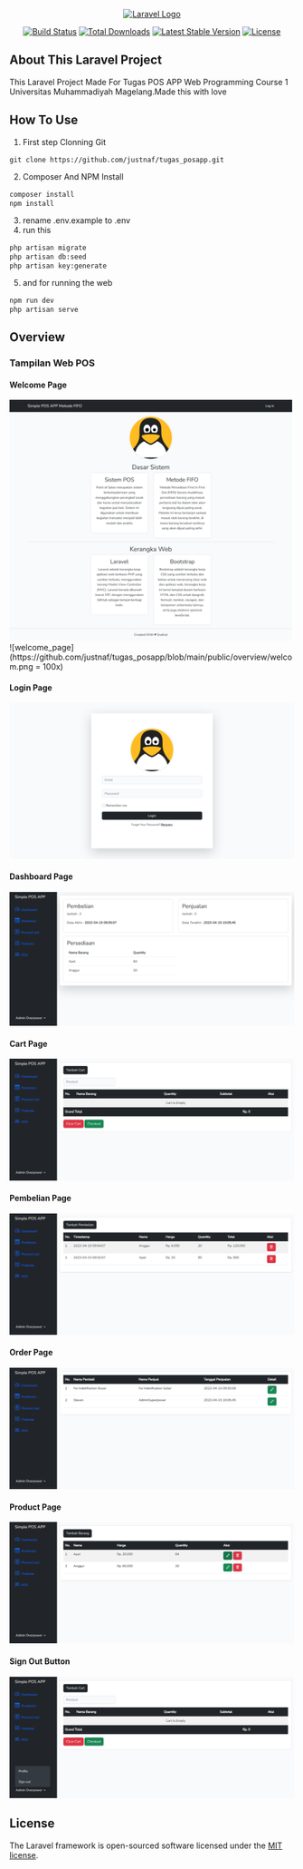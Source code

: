 <p align="center"><a href="https://laravel.com" target="_blank"><img src="https://raw.githubusercontent.com/laravel/art/master/logo-lockup/5%20SVG/2%20CMYK/1%20Full%20Color/laravel-logolockup-cmyk-red.svg" width="400" alt="Laravel Logo"></a></p>

<p align="center">
<a href="https://github.com/laravel/framework/actions"><img src="https://github.com/laravel/framework/workflows/tests/badge.svg" alt="Build Status"></a>
<a href="https://packagist.org/packages/laravel/framework"><img src="https://img.shields.io/packagist/dt/laravel/framework" alt="Total Downloads"></a>
<a href="https://packagist.org/packages/laravel/framework"><img src="https://img.shields.io/packagist/v/laravel/framework" alt="Latest Stable Version"></a>
<a href="https://packagist.org/packages/laravel/framework"><img src="https://img.shields.io/packagist/l/laravel/framework" alt="License"></a>
</p>

## About This Laravel Project

This Laravel Project Made For Tugas POS APP Web Programming Course 1 Universitas Muhammadiyah Magelang.Made this with love

## How To Use
1. First step Clonning Git
```
git clone https://github.com/justnaf/tugas_posapp.git
```
2. Composer And NPM Install
```
composer install
npm install
```
3. rename .env.example to .env
4. run this
```
php artisan migrate
php artisan db:seed
php artisan key:generate
```
5. and for running the web
```
npm run dev
php artisan serve
```

## Overview
### Tampilan Web POS

#### Welcome Page
<img src="https://github.com/justnaf/tugas_posapp/blob/main/public/overview/welcom.png" width="500px">
![welcome_page](https://github.com/justnaf/tugas_posapp/blob/main/public/overview/welcom.png = 100x)

#### Login Page
![login_page](https://github.com/justnaf/tugas_posapp/blob/main/public/overview/login.png)

#### Dashboard Page
![dashboard_page](https://github.com/justnaf/tugas_posapp/blob/main/public/overview/dashboard.png)

#### Cart Page
![cart_page](https://github.com/justnaf/tugas_posapp/blob/main/public/overview/cart.png)

#### Pembelian Page
![pembelian_page](https://github.com/justnaf/tugas_posapp/blob/main/public/overview/pembelian.png)

#### Order Page
![welcome_page](https://github.com/justnaf/tugas_posapp/blob/main/public/overview/order.png)

#### Product Page
![welcome_page](https://github.com/justnaf/tugas_posapp/blob/main/public/overview/product.png)

#### Sign Out Button
![welcome_page](https://github.com/justnaf/tugas_posapp/blob/main/public/overview/signout.png)

## License

The Laravel framework is open-sourced software licensed under the [MIT license](https://opensource.org/licenses/MIT).
